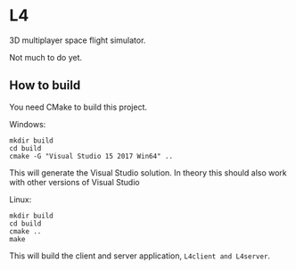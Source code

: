 # L4
3D multiplayer space flight simulator.

Not much to do yet.

## How to build
You need CMake to build this project.

Windows:

    mkdir build
    cd build
    cmake -G "Visual Studio 15 2017 Win64" ..
    
This will generate the Visual Studio solution. In theory this should also work with other versions of Visual Studio
  
Linux:

    mkdir build
    cd build
    cmake ..
    make

This will build the client and server application, `L4client and L4server`.
